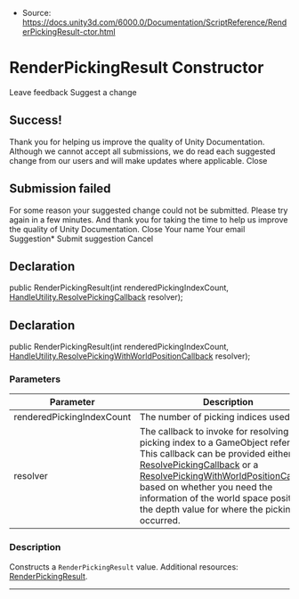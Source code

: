 * Source: https://docs.unity3d.com/6000.0/Documentation/ScriptReference/RenderPickingResult-ctor.html

# RenderPickingResult Constructor
Leave feedback
Suggest a change
## Success!
Thank you for helping us improve the quality of Unity Documentation. Although we cannot accept all submissions, we do read each suggested change from our users and will make updates where applicable.
Close
## Submission failed
For some reason your suggested change could not be submitted. Please <a>try again</a> in a few minutes. And thank you for taking the time to help us improve the quality of Unity Documentation.
Close
Your name Your email Suggestion* Submit suggestion
Cancel
## Declaration
public RenderPickingResult(int renderedPickingIndexCount, [HandleUtility.ResolvePickingCallback](https://docs.unity3d.com/6000.0/Documentation/ScriptReference/HandleUtility.ResolvePickingCallback.html) resolver); 
## Declaration
public RenderPickingResult(int renderedPickingIndexCount, [HandleUtility.ResolvePickingWithWorldPositionCallback](https://docs.unity3d.com/6000.0/Documentation/ScriptReference/HandleUtility.ResolvePickingWithWorldPositionCallback.html) resolver); 
### Parameters
Parameter | Description  
---|---  
renderedPickingIndexCount | The number of picking indices used.  
resolver | The callback to invoke for resolving a picking index to a GameObject reference. This callback can be provided either as a [ResolvePickingCallback](https://docs.unity3d.com/6000.0/Documentation/ScriptReference/HandleUtility.ResolvePickingCallback.html) or a [ResolvePickingWithWorldPositionCallback](https://docs.unity3d.com/6000.0/Documentation/ScriptReference/HandleUtility.ResolvePickingWithWorldPositionCallback.html) based on whether you need the information of the world space position or the depth value for where the picking occurred.  
### Description
Constructs a `RenderPickingResult` value.
Additional resources: [RenderPickingResult](https://docs.unity3d.com/6000.0/Documentation/ScriptReference/RenderPickingResult.html).
* * *
